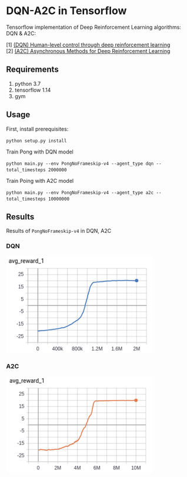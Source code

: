 DQN-A2C in Tensorflow
===============

Tensorflow implementation of Deep Reinforcement Learning algorithms: DQN & A2C: <br>

[1] [(DQN) Human-level control through deep reinforcement learning ](https://www.nature.com/articles/nature14236) <br>
[2] [(A2C) Asynchronous Methods for Deep Reinforcement Learning ](https://arxiv.org/abs/1602.01783)

## Requirements
1. python 3.7
2. tensorflow 1.14
3. gym

## Usage
First, install prerequisites:

`python setup.py install`

Train Pong with DQN model

`python main.py --env PongNoFrameskip-v4 --agent_type dqn --total_timesteps 2000000`

Train Poing with A2C model

`python main.py --env PongNoFrameskip-v4 --agent_type a2c --total_timesteps 10000000`

## Results

Results of `PongNoFrameskip-v4` in DQN, A2C

### DQN

<img src="./assets/dqn-pong-result.png" width = "400">

### A2C

<img src="./assets/a2c-pong-result.png" width = "400">